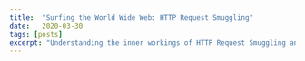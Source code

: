 ```yaml
---
title:  "Surfing the World Wide Web: HTTP Request Smuggling"
date:   2020-03-30
tags: [posts]
excerpt: "Understanding the inner workings of HTTP Request Smuggling and how it can be implemented"
---
```


